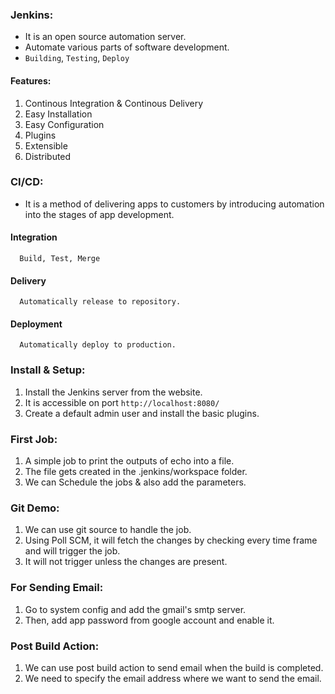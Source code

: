 ### Jenkins:

- It is an open source automation server.
- Automate various parts of software development.
- `Building`, `Testing`, `Deploy`

#### Features:

1. Continous Integration & Continous Delivery
2. Easy Installation
3. Easy Configuration
4. Plugins
5. Extensible
6. Distributed

### CI/CD:

- It is a method of delivering apps to customers by introducing automation into the stages of app development.

#### Integration

      Build, Test, Merge

#### Delivery

      Automatically release to repository.

#### Deployment

      Automatically deploy to production.

### Install & Setup:

1. Install the Jenkins server from the website.
2. It is accessible on port `http://localhost:8080/`
3. Create a default admin user and install the basic plugins.

### First Job:

1. A simple job to print the outputs of echo into a file.
2. The file gets created in the .jenkins/workspace folder.
3. We can Schedule the jobs & also add the parameters.

### Git Demo:

1. We can use git source to handle the job.
2. Using Poll SCM, it will fetch the changes by checking every time frame and will trigger the job.
3. It will not trigger unless the changes are present.

### For Sending Email:

1. Go to system config and add the gmail's smtp server.
2. Then, add app password from google account and enable it.

### Post Build Action:

1. We can use post build action to send email when the build is completed.
2. We need to specify the email address where we want to send the email.
